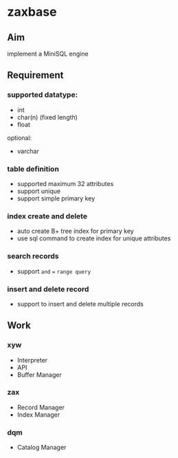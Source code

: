 # zaxbase

## Aim

implement a MiniSQL engine


## Requirement

### supported datatype:
- int 
- char(n) (fixed length)
- float

optional:

- varchar

### table definition

- supported maximum 32 attributes
- support unique
- support simple primary key

### index create and delete

- auto create B+ tree index for primary key
- use sql command to create index for unique attributes

### search records

- support `and` `=` `range query`

### insert and delete record

- support to insert and delete multiple records


## Work

### xyw
- Interpreter
- API
- Buffer Manager

### zax
- Record Manager
- Index Manager

### dqm
- Catalog Manager
